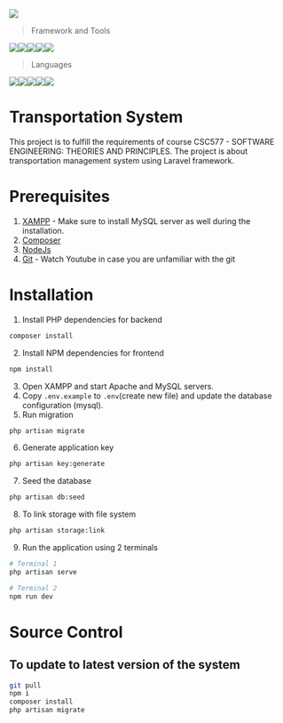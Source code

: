 <img src="https://cdn.freebiesupply.com/logos/thumbs/2x/uitm-universiti-teknologi-mara-logo.png" />

> Framework and Tools

<div style="display: flex">
  <img src="https://img.shields.io/badge/Laravel-FF2D20?style=for-the-badge&logo=laravel&logoColor=white" />
  <img src="https://img.shields.io/badge/Vue%20js-35495E?style=for-the-badge&logo=vuedotjs&logoColor=4FC08D" />
  <img src="https://img.shields.io/badge/Vite-B73BFE?style=for-the-badge&logo=vite&logoColor=FFD62E" />
  <img src="https://img.shields.io/badge/Tailwind_CSS-38B2AC?style=for-the-badge&logo=tailwind-css&logoColor=white" />
  <img src="https://img.shields.io/badge/MySQL-005C84?style=for-the-badge&logo=mysql&logoColor=white" />
</div>

> Languages

<div style="display: flex">
  <img src="https://img.shields.io/badge/PHP-777BB4?style=for-the-badge&logo=php&logoColor=white" />
  <img src="https://img.shields.io/badge/TypeScript-007ACC?style=for-the-badge&logo=typescript&logoColor=white" />
  <img src="https://img.shields.io/badge/JavaScript-323330?style=for-the-badge&logo=javascript&logoColor=F7DF1E" />
  <img src="https://img.shields.io/badge/CSS3-1572B6?style=for-the-badge&logo=css3&logoColor=white" />
  <img src="https://img.shields.io/badge/HTML5-E34F26?style=for-the-badge&logo=html5&logoColor=white" />
</div>

# Transportation System

This project is to fulfill the requirements of course CSC577 - SOFTWARE ENGINEERING: THEORIES AND PRINCIPLES. The project is about transportation management system using Laravel framework.

# Prerequisites

1. [XAMPP](https://www.apachefriends.org/index.html) - Make sure to install MySQL server as well during the installation.
2. [Composer](https://getcomposer.org/download/)
3. [NodeJs](https://nodejs.org/en)
4. [Git](https://git-scm.com/downloads) - Watch Youtube in case you are unfamiliar with the git

# Installation

1. Install PHP dependencies for backend

```bash
composer install
```

2. Install NPM dependencies for frontend

```bash
npm install
```

3. Open XAMPP and start Apache and MySQL servers.
4. Copy `.env.example` to `.env`(create new file) and update the database configuration (mysql).
5. Run migration

```bash
php artisan migrate
```

6. Generate application key

```bash
php artisan key:generate
```

7. Seed the database

```bash
php artisan db:seed
```

8. To link storage with file system

```bash
php artisan storage:link
```

9. Run the application using 2 terminals

```bash
# Terminal 1
php artisan serve

# Terminal 2
npm run dev
```

# Source Control
## To update to latest version of the system

```bash
git pull
npm i
composer install
php artisan migrate
```
